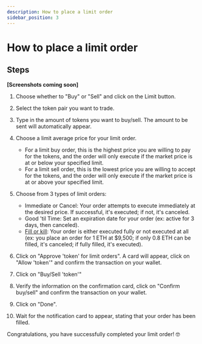 ```yaml
---
description: How to place a limit order
sidebar_position: 3
---
```


# How to place a limit order


## Steps

**[Screenshots coming soon]**

1. Choose whether to "Buy" or "Sell" and click on the Limit button.
2. Select the token pair you want to trade.
3. Type in the amount of tokens you want to buy/sell. The amount to be sent will automatically appear.
4. Choose a limit average price for your limit order. 
    * For a limit buy order, this is the highest price you are willing to pay for the tokens, and the order will only execute if the market price is at or below your specified limit.
    * For a limit sell order, this is the lowest price you are willing to accept for the tokens, and the order will only execute if the market price is at or above your specified limit.
5. Choose from 3 types of limit orders:
    * Immediate or Cancel: Your order attempts to execute immediately at the desired price. If successful, it's executed; if not, it's canceled.
    * Good 'til Time: Set an expiration date for your order (ex: active for 3 days, then canceled).
    * [Fill or kill](../../SDK/guides/fill-or-kill.md): Your order is either executed fully or not executed at all (ex: you place an order for 1 ETH at $9,500; if only 0.8 ETH can be filled, it's canceled; if fully filled, it's executed).

6. Click on "Approve 'token' for limit orders". A card will appear, click on "Allow 'token'" and confirm the transaction on your wallet.
6. Click on "Buy/Sell 'token'"
7. Verify the information on the confirmation card, click on "Confirm buy/sell" and confirm the transaction on your wallet.
8. Click on "Done".
9. Wait for the notification card to appear, stating that your order has been filled.

Congratulations, you have successfully completed your limit order! 🤓<br />